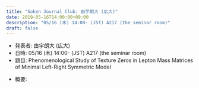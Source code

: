 ```yaml
---
title: "Soken Journal Club: 由宇朗大 (広大)"
date: 2019-05-16T14:00:00+09:00
description: "05/16 (木) 14:00- (JST) A217 (the seminar room)"
draft: false
---
```


- 発表者:
由宇朗大 (広大)
- 日時:
05/16 (木) 14:00- (JST) A217 (the seminar room)
- 題目:
Phenomenological Study of Texture Zeros in Lepton Mass Matrices of Minimal Left-Right Symmetric Model

<!--more-->

- 概要:

